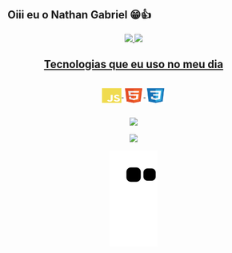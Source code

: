 ## Oiii eu o Nathan Gabriel 😁👍
<div align="center">
  <a href="https://github.com/NathanGabrielc">
  <img height="180em" src="https://github-readme-stats.vercel.app/api?username=NathanGabrielc&show_icons=true&theme=dracula&include_all_commits=true&count_private=true"/>
  <img height="180em" src="https://github-readme-stats.vercel.app/api/top-langs/?username=nathangabrielc&layout=compact&langs_count=7&theme=dracula&https://github.com/nathangabrielc/github-readme-stats"/>
     

## Tecnologias que eu uso no meu dia

<div style="display: inline_block"><br>

<img align="center" alt="Nathan-Js" height="30" width="40" src="https://raw.githubusercontent.com/devicons/devicon/master/icons/javascript/javascript-plain.svg">
<img align="center" alt="Nathan-HTML" height="30" width="40" src="https://raw.githubusercontent.com/devicons/devicon/master/icons/html5/html5-original.svg">
<img align="center" alt="Nathan-CSS" height="30" width="40" src="https://raw.githubusercontent.com/devicons/devicon/master/icons/css3/css3-original.svg">

 
</div>
  
  ##
 
<div> 
  
  <a href="https://www.instagram.com/nathangabrielc" target="_blank"><img src="https://img.shields.io/badge/-Instagram-%23E4405F?style=for-the-badge&logo=instagram&logoColor=white" target="_blank"></a>


  <a href = "mailto:contatonathangbrc@gmail.com"><img src="https://img.shields.io/badge/-Gmail-%23333?style=for-the-badge&logo=gmail&logoColor=white" target="_blank"></a>

 
  ![Snake animation](https://github.com/rafaballerini/rafaballerini/blob/output/github-contribution-grid-snake.svg)
 
</div>
